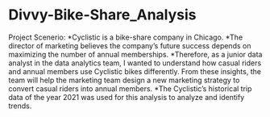 # Divvy-Bike-Share_Analysis
Project Scenerio:
*Cyclistic is a bike-share company in Chicago. 
*The director of marketing believes the company’s future success depends on maximizing the number of annual memberships. 
*Therefore, as a junior data analyst in the data analytics team, I wanted to understand how casual riders and annual members use Cyclistic bikes differently. From these insights, the team will help the marketing team design a new marketing strategy to convert casual riders into annual members.
*The Cyclistic’s historical trip data of the year 2021 was used for this analysis to analyze and identify trends.
